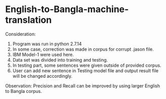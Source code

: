 # English-to-Bangla-machine-translation

Consideration:
1) Program was run in python 2.7.14
2) In some case, correction was made in corpus for corrupt .jason file.
3) IBM Model-1 were used here.
4) Data set was divided into training and testing.
5) In testing part, some sentences were given outside of provided corpus.
6) User can add new sentence in Testing model file and output result file will be changed accordingly.

Observation:
Precision and Recall can be improved by using larger English to Bangla corpus.
